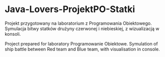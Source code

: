 # Java-Lovers-ProjektPO-Statki
Projekt przygotowany na laboratorium z Programowania Obiektowego.
Symulacja bitwy statków drużyny czerwonej i niebieskiej, z wizualizacją w konsoli.


Project prepared for laboratory Programowanie Obiektowe.
Symulation of ship battle between Red team and Blue team, with visualisation in console.
